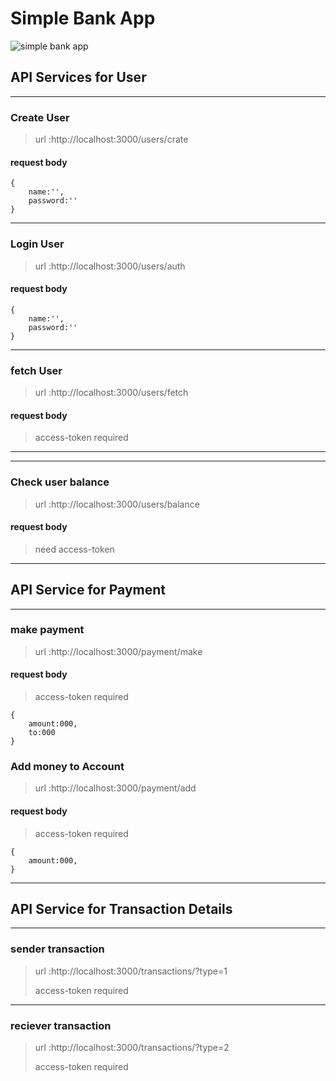 # Simple Bank App

![simple bank app](https://media-eng.dhakatribune.com/uploads/2019/06/web-bank-bigstock-edited-1560438358788.jpg)

## API Services for User

***
### Create User

> url :http://localhost:3000/users/crate

#### request body

```
{
    name:'',
    password:''
}
```
***

### Login User

> url :http://localhost:3000/users/auth

#### request body

```
{
    name:'',
    password:''
}
```
***

### fetch User

> url :http://localhost:3000/users/fetch

#### request body

> access-token required

***

***
### Check user balance

> url :http://localhost:3000/users/balance

#### request body

>need access-token

***

## API Service for Payment
***
### make payment

> url :http://localhost:3000/payment/make

#### request body
>access-token required
```
{
    amount:000,
    to:000
}
```

### Add money to Account

> url :http://localhost:3000/payment/add

#### request body

>access-token required
```
{
    amount:000,
}
```
***

## API Service for Transaction Details
***
### sender transaction 

> url :http://localhost:3000/transactions/?type=1
> 
>access-token required
***
### reciever transaction 

> url :http://localhost:3000/transactions/?type=2
> 
>access-token required

```
